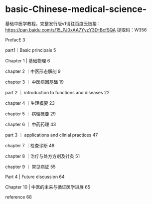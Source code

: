 # basic-Chinese-medical-science-
基础中医学教程，完整发行版v1请往百度云链接：https://pan.baidu.com/s/15_PJ0xAA7YyzY3D-BcfSQA 提取码：W356 

PrefacE	3

part1｜Basic principals	5

Chapter 1 | 基础物理	6

chapter 2 ｜中医形态解剖	9

chapter 3 ｜ 中医病因基础	19

part 2 ｜ introduction to   functions and diseases	22

chapter 4 ｜生理概要	23

chapter 5 ｜ 病理概要	29

chapter 6 ｜ 中药药理	43

part 3 ｜ applications and clinial practices	47

chapter 7 ｜检查诊断	48

chapter 8 ｜治疗与处方方剂及针灸	51

chapter 9 ｜ 常见病证	55

Part 4 | Future discussion	64

Chapter 10 | 中医的未来与循证医学进展	65

reference	68
